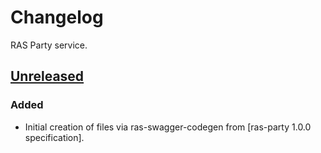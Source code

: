 # Changelog
RAS Party service.

## [Unreleased]
### Added
- Initial creation of files via ras-swagger-codegen from [ras-party 1.0.0 specification].


[Unreleased]: https://github.com/ONSdigital/ras-party/compare/master...HEAD

